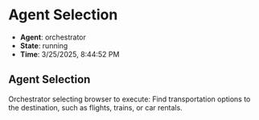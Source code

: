 # Agent Selection

- **Agent**: orchestrator
- **State**: running
- **Time**: 3/25/2025, 8:44:52 PM

## Agent Selection

Orchestrator selecting browser to execute: Find transportation options to the destination, such as flights, trains, or car rentals.

